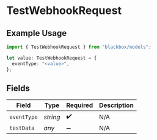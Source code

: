 # TestWebhookRequest

## Example Usage

```typescript
import { TestWebhookRequest } from "blackbox/models";

let value: TestWebhookRequest = {
  eventType: "<value>",
};
```

## Fields

| Field              | Type               | Required           | Description        |
| ------------------ | ------------------ | ------------------ | ------------------ |
| `eventType`        | *string*           | :heavy_check_mark: | N/A                |
| `testData`         | *any*              | :heavy_minus_sign: | N/A                |